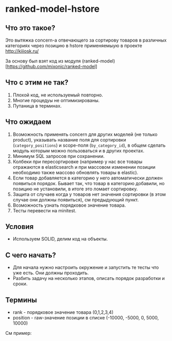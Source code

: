 # ranked-model-hstore

## Что это такое?

Это вытяжка concern-а отвечающего за сортирову товаров в различных категориях через позицию в hstore применяемыую в проекте http://kiiiosk.ru/

За основу был взят код из модуля (ranked-model)[https://github.com/mixonic/ranked-model]

## Что с этим не так?

1. Плохой код, не используемый повторно.
2. Многие процедуы не оптимизированы.
3. Путаница в терминах.

## Что ожидаем

1. Возможность применять concern для других моделей (не только product), указывать название поля для сортировки (`category_positions`) и scope-поля (`by_category_id`), в общем сделать модуль которым можно пользоваться и в других проектах.
3. Минимум SQL запросов при сохранении.
4. Колбеки при пересортировке (например у нас все товары отражаются в elasticsearch и при массовом изменении позиции необходимо также массово обновлять товары в elastic).
5. Если товар добавляется в категорию у него автоматически должен появиться порядок. Бывает так, что товар в категорию добавили, но позицию не установили, в итоге это ломает сортировку.
6. Защита от случаев когда у товаров нет значения сортировки (в этом случае они должны появиться), см предыдующий пункт.
7. Возможность узнать порядковое значение товара.
8. Тесты перевести на minitest.

## Условия

* Используем SOLID, делим код на объекты.

## С чего начать?

* Для начала нужно настроить окружение и запустить те тесты что уже есть. Они должны проходить.
* Разбить задачу на несколько этапов, описать порядок разработки и сроки.

## Термины

* rank - порядковое значение товара (0,1,2,3,4)
* position - raw-значение позиции в списке (-10000, -5000, 0, 5000, 10000)


См пример: 
